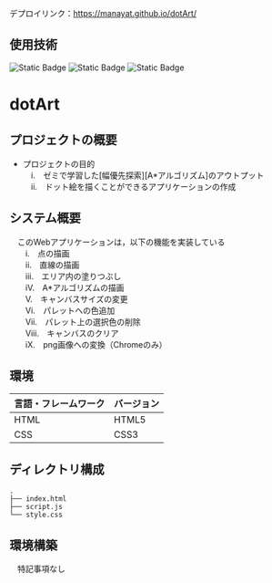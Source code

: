 デプロイリンク：https://manayat.github.io/dotArt/

## 使用技術
![Static Badge](https://img.shields.io/badge/HTML-black) ![Static Badge](https://img.shields.io/badge/JavaScript-black) ![Static Badge](https://img.shields.io/badge/css-black) 

# dotArt

## プロジェクトの概要
- プロジェクトの目的<br>
　i.　ゼミで学習した[幅優先探索][A*アルゴリズム]のアウトプット<br>
　ii.　ドット絵を描くことができるアプリケーションの作成

## システム概要
　このWebアプリケーションは，以下の機能を実装している<br>
　　i.　点の描画<br>
　　ii.　直線の描画<br>
　　iii.　エリア内の塗りつぶし<br>
　　iV.　A*アルゴリズムの描画<br>
　　V.　キャンバスサイズの変更<br>
　　Vi.　パレットへの色追加<br>
　　Vii.　パレット上の選択色の削除<br>
　　Viii.　キャンバスのクリア<br>
　　iX.　png画像への変換（Chromeのみ）<br>
 
## 環境
| 言語・フレームワーク  | バージョン |
| --------------------- | ---------- |
| HTML               | HTML5    |
| CSS                | CSS3     |

## ディレクトリ構成
```
.
├── index.html
├── script.js
└── style.css
```

## 環境構築
　特記事項なし
